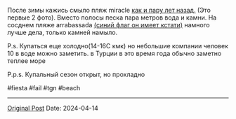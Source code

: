После зимы кажись смыло пляж miracle [как и пару лет назад.](1586.md) (Это первые 2 фото). Вместо полосы песка пара метров вода и камни. На сосднем пляже arrabassada [(синий флаг он имеет кстати)](1501.md) намного лучше дела, только камней намыло.

P.s. Купаться еще холодно(14-16С кмк) но небольшие компании человек 10 в воде можно заметить. в Турции в это время года обычно заметно теплее море

P.p.s. Купальный сезон открыт, но прохладно

#fiesta #fail #tgn #beach

---
[Original Post](https://t.me/lev2tarragona/2107)
Date: 2024-04-14
